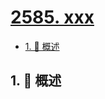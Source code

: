 # [2585. xxx](https://github.com/Tdahuyou/TNotes.leetcode/tree/main/notes/2585.%20xxx)

<!-- region:toc -->

- [1. 📝 概述](#1--概述)

<!-- endregion:toc -->

## 1. 📝 概述
